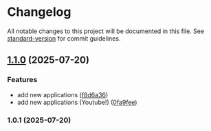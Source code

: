 # Changelog

All notable changes to this project will be documented in this file. See [standard-version](https://github.com/conventional-changelog/standard-version) for commit guidelines.

## [1.1.0](https://github.com/FansteJ/myPhone/compare/v1.0.1...v1.1.0) (2025-07-20)


### Features

* add new applications ([f8d6a36](https://github.com/FansteJ/myPhone/commit/f8d6a365f9754e912ba0dd473aee58eca35ec72b))
* add new applications (Youtube!) ([0fa9fee](https://github.com/FansteJ/myPhone/commit/0fa9fee73d4adf4675d5d271601cce1ed904181b))

### 1.0.1 (2025-07-20)

